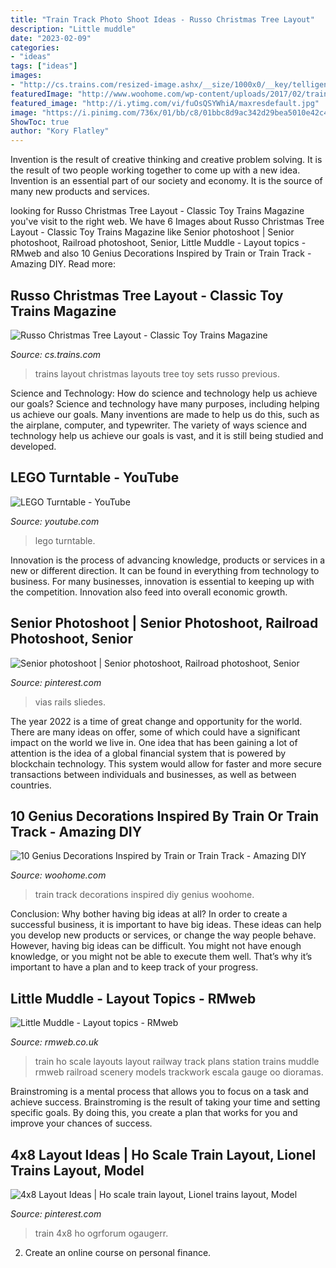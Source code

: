 ```yaml
---
title: "Train Track Photo Shoot Ideas - Russo Christmas Tree Layout"
description: "Little muddle"
date: "2023-02-09"
categories:
- "ideas"
tags: ["ideas"]
images:
- "http://cs.trains.com/resized-image.ashx/__size/1000x0/__key/telligent-evolution-components-attachments/13-756-00-00-02-01-51-85/DSC04349.JPG"
featuredImage: "http://www.woohome.com/wp-content/uploads/2017/02/train-inspired-decorating-ideas-woohome-9.jpg"
featured_image: "http://i.ytimg.com/vi/fuOsQSYWhiA/maxresdefault.jpg"
image: "https://i.pinimg.com/736x/01/bb/c8/01bbc8d9ac342d29bea5010e42c4f093.jpg"
ShowToc: true
author: "Kory Flatley"
---
```



Invention is the result of creative thinking and creative problem solving. It is the result of two people working together to come up with a new idea. Invention is an essential part of our society and economy. It is the source of many new products and services.

	

		
looking for Russo Christmas Tree Layout - Classic Toy Trains Magazine you've visit to the right web. We have 6 Images about Russo Christmas Tree Layout - Classic Toy Trains Magazine like Senior photoshoot | Senior photoshoot, Railroad photoshoot, Senior, Little Muddle - Layout topics - RMweb and also 10 Genius Decorations Inspired by Train or Train Track - Amazing DIY. Read more:
		
    
## Russo Christmas Tree Layout - Classic Toy Trains Magazine

<img loading=lazy src="http://cs.trains.com/resized-image.ashx/__size/1000x0/__key/telligent-evolution-components-attachments/13-756-00-00-02-01-51-85/DSC04349.JPG" onerror="this.onerror=null;this.src='https://tse1.mm.bing.net/th?id=OIP.5s-2eU9qvLfaegpSeYa93wHaFj&amp;pid=15.1';" alt="Russo Christmas Tree Layout - Classic Toy Trains Magazine">

_Source: cs.trains.com_

>trains layout christmas layouts tree toy sets russo previous. 

	

Science and Technology: How do science and technology help us achieve our goals?
Science and technology have many purposes, including helping us achieve our goals. Many inventions are made to help us do this, such as the airplane, computer, and typewriter. The variety of ways science and technology help us achieve our goals is vast, and it is still being studied and developed.

    
## LEGO Turntable - YouTube

<img loading=lazy src="http://i.ytimg.com/vi/fuOsQSYWhiA/maxresdefault.jpg" onerror="this.onerror=null;this.src='https://tse2.mm.bing.net/th?id=OIP.oQFQd57Hbjac8ONBgUx04AHaEK&amp;pid=15.1';" alt="LEGO Turntable - YouTube">

_Source: youtube.com_

>lego turntable. 

	

Innovation is the process of advancing knowledge, products or services in a new or different direction. It can be found in everything from technology to business. For many businesses, innovation is essential to keeping up with the competition. Innovation also feed into overall economic growth.

    
## Senior Photoshoot | Senior Photoshoot, Railroad Photoshoot, Senior

<img loading=lazy src="https://i.pinimg.com/736x/01/bb/c8/01bbc8d9ac342d29bea5010e42c4f093.jpg" onerror="this.onerror=null;this.src='https://tse1.mm.bing.net/th?id=OIP.OEeydXuLCo9uNrcOHTNCwgHaNk&amp;pid=15.1';" alt="Senior photoshoot | Senior photoshoot, Railroad photoshoot, Senior">

_Source: pinterest.com_

>vias rails sliedes. 

	

The year 2022 is a time of great change and opportunity for the world. There are many ideas on offer, some of which could have a significant impact on the world we live in. One idea that has been gaining a lot of attention is the idea of a global financial system that is powered by blockchain technology. This system would allow for faster and more secure transactions between individuals and businesses, as well as between countries.

    
## 10 Genius Decorations Inspired By Train Or Train Track - Amazing DIY

<img loading=lazy src="http://www.woohome.com/wp-content/uploads/2017/02/train-inspired-decorating-ideas-woohome-9.jpg" onerror="this.onerror=null;this.src='https://tse1.mm.bing.net/th?id=OIP.m1gfz_hiY0iaFtH_Jh45YwHaJ4&amp;pid=15.1';" alt="10 Genius Decorations Inspired by Train or Train Track - Amazing DIY">

_Source: woohome.com_

>train track decorations inspired diy genius woohome. 

	

Conclusion: Why bother having big ideas at all?
In order to create a successful business, it is important to have big ideas. These ideas can help you develop new products or services, or change the way people behave. However, having big ideas can be difficult. You might not have enough knowledge, or you might not be able to execute them well. That’s why it’s important to have a plan and to keep track of your progress.

    
## Little Muddle - Layout Topics - RMweb

<img loading=lazy src="http://www.rmweb.co.uk/community/uploads/monthly_03_2017/post-8925-0-63447800-1489343910.jpg" onerror="this.onerror=null;this.src='https://tse3.mm.bing.net/th?id=OIP.sZjd7a4xPMnl0JVNITUvOAHaKa&amp;pid=15.1';" alt="Little Muddle - Layout topics - RMweb">

_Source: rmweb.co.uk_

>train ho scale layouts layout railway track plans station trains muddle rmweb railroad scenery models trackwork escala gauge oo dioramas. 

	

Brainstroming is a mental process that allows you to focus on a task and achieve success. Brainstroming is the result of taking your time and setting specific goals. By doing this, you create a plan that works for you and improve your chances of success.

    
## 4x8 Layout Ideas | Ho Scale Train Layout, Lionel Trains Layout, Model

<img loading=lazy src="https://i.pinimg.com/736x/51/c6/9e/51c69e864d1d6dbbca987b27b36506b5--third-rail-tin-toys.jpg" onerror="this.onerror=null;this.src='https://tse3.mm.bing.net/th?id=OIP.V5DEEwjSHzDWCrwyKkmR7QHaFj&amp;pid=15.1';" alt="4x8 Layout Ideas | Ho scale train layout, Lionel trains layout, Model">

_Source: pinterest.com_

>train 4x8 ho ogrforum ogaugerr. 

	

2. Create an online course on personal finance.

